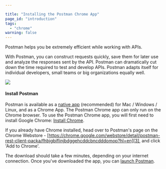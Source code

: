 ```yaml
---

title: "Installing the Postman Chrome App"
page_id: "introduction"
tags: 
  - "chrome"
warning: false
---
```


Postman helps you be extremely efficient while working with APIs.

With Postman, you can construct requests quickly, save them for later use and analyze the responses sent by the API. Postman can dramatically cut down the time required to test and develop APIs. Postman adapts itself for individual developers, small teams or big organizations equally well.

[![](https://www.getpostman.com/img/v1/docs/thumbs/1.png)
][0]

#### Install Postman

Postman is available as a [native app][1] (recommended) for Mac / Windows / Linux, and as a Chrome App. The Postman Chrome app can only run on the Chrome browser. To use the Postman Chrome app, you will first need to install Google Chrome:
[Install Chrome][2].

If you already have Chrome installed, head over to Postman's page on the Chrome Webstore - [https://chrome.google.com/webstore/detail/postman-rest-client-packa/fhbjgbiflinjbdggehcddcbncdddomop?hl=en][3], and click 'Add to Chrome'.

The download should take a few minutes, depending on your internet connection. Once you've downloaded the app, you can [launch Postman][4].


[0]: https://www.getpostman.com/img/v1/docs/source/1.png
[1]: https://www.getpostman.com/docs/install_native
[2]: http://www.google.com/chrome/
[3]: https://chrome.google.com/webstore/detail/postman-rest-client-packa/fhbjgbiflinjbdggehcddcbncdddomop?hl=en
[4]: https://www.getpostman.com/docs/launch
